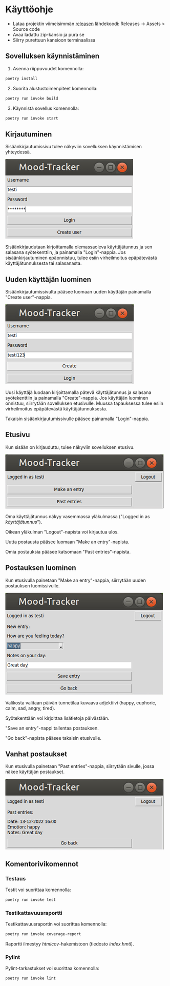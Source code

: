 # Käyttöohje

- Lataa projektin viimeisimmän [releasen](https://github.com/liisaket/ot-harjoitustyo/releases) lähdekoodi: Releases -> Assets > Source code
- Avaa ladattu zip-kansio ja pura se
- Siirry purettuun kansioon terminaalissa

## Sovelluksen käynnistäminen

1. Asenna riippuvuudet komennolla:

```bash
poetry install
```

2. Suorita alustustoimenpiteet komennolla:

```bash
poetry run invoke build
```

3. Käynnistä sovellus komennolla:

```bash
poetry run invoke start
```

## Kirjautuminen

Sisäänkirjautumissivu tulee näkyviin sovelluksen käynnistämisen yhteydessä.

![login](./kuvat/login.png)

Sisäänkirjaudutaan kirjoittamalla olemassaoleva käyttäjätunnus ja sen salasana syötekenttiin, ja painamalla "Login"-nappia. Jos sisäänkirjautuminen epäonnistuu, tulee esiin virheilmoitus epäpätevästä käyttäjätunnuksesta tai salasanasta.

## Uuden käyttäjän luominen

Sisäänkirjautumissivulta pääsee luomaan uuden käyttäjän painamalla "Create user"-nappia.

![createuser](./kuvat/createuser.png)

Uusi käyttäjä luodaan kirjoittamalla pätevä käyttäjätunnus ja salasana syötekenttiin ja painamalla "Create"-nappia. Jos käyttäjän luominen onnistuu, siirrytään sovelluksen etusivulle. Muussa tapauksessa tulee esiin virheilmoitus epäpätevästä käyttäjätunnuksesta.

Takaisin sisäänkirjautumissivulle pääsee painamalla "Login"-nappia.

## Etusivu

Kun sisään on kirjauduttu, tulee näkyviin sovelluksen etusivu.

![mainpage](./kuvat/mainpage.png)

Oma käyttäjätunnus näkyy vasemmassa yläkulmassa ("Logged in as *käyttäjätunnus*").

Oikean yläkulman "Logout"-napista voi kirjautua ulos.

Uutta postausta pääsee luomaan "Make an entry"-napista.

Omia postauksia pääsee katsomaan "Past entries"-napista.

## Postauksen luominen

Kun etusivulla painetaan "Make an entry"-nappia, siirrytään uuden postauksen luomissivulle.

![entry](./kuvat/entry.png)

Valikosta valitaan päivän tunnetilaa kuvaava adjektiivi (happy, euphoric, calm, sad, angry, tired).

Syötekenttään voi kirjoittaa lisätietoja päivästään.

"Save an entry"-nappi tallentaa postauksen.

"Go back"-napista pääsee takaisin etusivulle.

## Vanhat postaukset

Kun etusivulla painetaan "Past entries"-nappia, siirrytään sivulle, jossa näkee käyttäjän postaukset.

![pastentries](./kuvat/pastentries.png)

## Komentorivikomennot

### Testaus

Testit voi suorittaa komennolla:

```bash
poetry run invoke test
```

### Testikattavuusraportti

Testikattavuusraportin voi suorittaa komennolla:

```bash
poetry run invoke coverage-report
```

Raportti ilmestyy _htmlcov_-hakemistoon (tiedosto _index.hmtl_).

### Pylint

Pylint-tarkastukset voi suorittaa komennolla:

```bash
poetry run invoke lint
```

